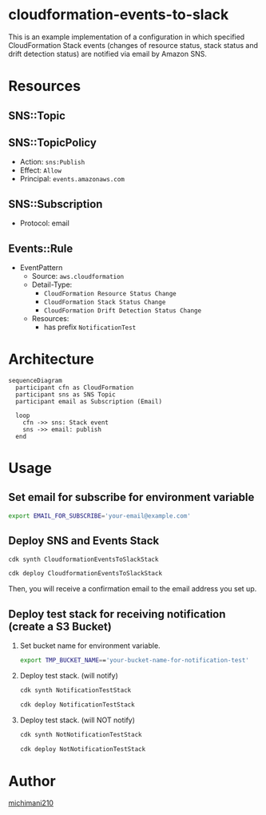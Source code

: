cloudformation-events-to-slack
===

This is an example implementation of a configuration in which specified CloudFormation Stack events (changes of resource status, stack status and drift detection status) are notified via email by Amazon SNS.

# Resources

## SNS::Topic

## SNS::TopicPolicy

- Action: `sns:Publish`
- Effect: `Allow`
- Principal: `events.amazonaws.com`

## SNS::Subscription

- Protocol: email

## Events::Rule

- EventPattern
  - Source: `aws.cloudformation`
  - Detail-Type:
    - `CloudFormation Resource Status Change`
    - `CloudFormation Stack Status Change`
    - `CloudFormation Drift Detection Status Change`
  - Resources:
    - has prefix `NotificationTest`

# Architecture

```mermaid
sequenceDiagram
  participant cfn as CloudFormation
  participant sns as SNS Topic
  participant email as Subscription (Email)
  
  loop
    cfn ->> sns: Stack event
    sns ->> email: publish
  end
```

# Usage

## Set email for subscribe for environment variable

```bash
export EMAIL_FOR_SUBSCRIBE='your-email@example.com'
```

## Deploy SNS and Events Stack

```bash
cdk synth CloudformationEventsToSlackStack
```

```bash
cdk deploy CloudformationEventsToSlackStack
```

Then, you will receive a confirmation email to the email address you set up.

## Deploy test stack for receiving notification (create a S3 Bucket)

1. Set bucket name for environment variable.

    ```bash
    export TMP_BUCKET_NAME=='your-bucket-name-for-notification-test'
    ```

2. Deploy test stack. (will notify)

    ```bash
    cdk synth NotificationTestStack
    ```

    ```bash
    cdk deploy NotificationTestStack
    ```

3. Deploy test stack. (will NOT notify)

    ```bash
    cdk synth NotNotificationTestStack
    ```

    ```bash
    cdk deploy NotNotificationTestStack
    ```

# Author

[michimani210](https://twitter.com/michimani210)